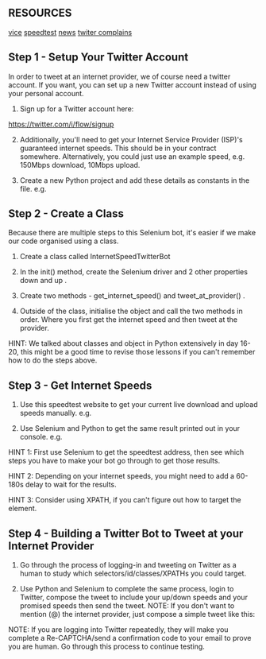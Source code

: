 ## RESOURCES
[vice](https://www.vice.com/en/article/this-bot-will-tweet-at-comcast-whenever-your-internet-is-slower-than-advertised/)
[speedtest](https://www.speedtest.net/)
[news](https://www.huffingtonpost.co.uk/2014/07/15/comcast-call-from-hell_n_5586679.html)
[twiter complains](https://time.com/4894182/twitter-company-complaints/)


## Step 1 - Setup Your Twitter Account
In order to tweet at an internet provider, we of course need a twitter account. If you want, you can set up a new Twitter account instead of using your personal account.

1. Sign up for a Twitter account here:

https://twitter.com/i/flow/signup

2. Additionally, you'll need to get your Internet Service Provider (ISP)'s guaranteed internet speeds. This should be in your contract somewhere. Alternatively, you could just use an example speed, e.g. 150Mbps download, 10Mbps upload.

3. Create a new Python project and add these details as constants in the file. e.g.

## Step 2 - Create a Class
Because there are multiple steps to this Selenium bot, it's easier if we make our code organised using a class.

1. Create a class called InternetSpeedTwitterBot

2. In the init() method, create the Selenium driver and 2 other properties down and up .

3. Create two methods - get_internet_speed() and tweet_at_provider() .

4. Outside of the class, initialise the object and call the two methods in order. Where you first get the internet speed and then tweet at the provider.

HINT: We talked about classes and object in Python extensively in day 16-20, this might be a good time to revise those lessons if you can't remember how to do the steps above.

## Step 3 - Get Internet Speeds
1. Use this speedtest website to get your current live download and upload speeds manually. e.g.


2. Use Selenium and Python to get the same result printed out in your console. e.g.


HINT 1: First use Selenium to get the speedtest address, then see which steps you have to make your bot go through to get those results.

HINT 2: Depending on your internet speeds, you might need to add a 60-180s delay to wait for the results.

HINT 3: Consider using XPATH, if you can't figure out how to target the element.


## Step 4 - Building a Twitter Bot to Tweet at your Internet Provider
1. Go through the process of logging-in and tweeting on Twitter as a human to study which selectors/id/classes/XPATHs you could target.

2. Use Python and Selenium to complete the same process, login to Twitter, compose the tweet to include your up/down speeds and your promised speeds then send the tweet.
NOTE: If you don't want to mention (@) the internet provider, just compose a simple tweet like this:


NOTE: If you are logging into Twitter repeatedly, they will make you complete a Re-CAPTCHA/send a confirmation code to your email to prove you are human. Go through this process to continue testing.



